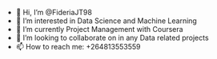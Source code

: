 - 👋 Hi, I’m @FideriaJT98
- 👀 I’m interested in Data Science and Machine Learning
- 🌱 I’m currently Project Management with Coursera 
- 💞️ I’m looking to collaborate on in any Data related projects
- 📫 How to reach me: +264813553559

<!---
FideriaJT98/FideriaJT98 is a ✨ special ✨ repository because its `README.md` (this file) appears on your GitHub profile.
You can click the Preview link to take a look at your changes.
--->
